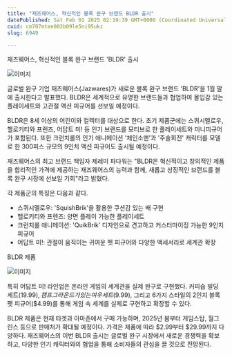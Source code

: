 ```yaml
---
title: "재즈웨어스, 혁신적인 블록 완구 브랜드 BLDR 출시"
datePublished: Sat Feb 01 2025 02:19:39 GMT+0000 (Coordinated Universal Time)
cuid: cm707mtee002b09le5ni95ukz
slug: 6949

---
```



재즈웨어스, 혁신적인 블록 완구 브랜드 'BLDR' 출시

![이미지](https://cdn.hashnode.com/res/hashnode/image/upload/v1739261903806/ed1b07fe-d7ac-4f7e-ba04-9f4948ebbfe4.jpeg)

글로벌 완구 기업 재즈웨어스(Jazwares)가 새로운 블록 완구 브랜드 'BLDR'을 1월 말에 출시한다고 발표했다. BLDR은 세계적으로 유명한 브랜드들과 협업하여 몰입감 있는 플레이세트와 고관절 액션 피규어를 선보일 예정이다.

BLDR은 8세 이상의 어린이와 컬렉터를 대상으로 한다. 초기 제품군에는 스퀴시멜로우, 헬로키티와 프렌즈, 어답트 미! 등 인기 브랜드를 모티브로 한 플레이세트와 미니피규어가 포함된다. 또한 크런치롤의 인기 애니메이션 '체인소맨'과 '주술회전' 캐릭터를 모델로 한 300피스 규모의 9인치 액션 피규어도 출시될 예정이다.

재즈웨어스의 최고 브랜드 책임자 제레미 파다워는 "BLDR은 혁신적이고 창의적인 제품을 합리적인 가격에 제공하는 재즈웨어스의 능력과 함께, 새롭고 상징적인 브랜드를 블록 완구 시장에 선보일 기회"라고 밝혔다.

각 제품군의 특징은 다음과 같다.

- 스퀴시멜로우: 'SquishBrik'을 활용한 쿠션감 있는 배 구현
- 헬로키티와 프렌즈: 양면 플레이 가능한 플레이세트
- 크런치롤 애니메이션: 'QuikBrik' 디자인으로 견고하고 커스터마이징 가능한 9인치 피규어
- 어답트 미!: 관절이 움직이는 귀여운 펫 피규어와 다양한 액세서리로 세계관 확장

BLDR 제품

![이미지](https://cdn.hashnode.com/res/hashnode/image/upload/v1739261906704/bf40af91-222c-4807-8102-f8474805f0e6.jpeg)

특히 어답트 미! 라인업은 온라인 게임의 세계관을 실제 완구로 구현했다. 커피숍 빌딩 세트($19.99), 캠프그라운드가 있는 여우 세트($9.99), 그리고 6가지 스타일의 2인치 블록 펫 피규어($4.99)를 통해 게임 속 세계를 실제로 구현하고 확장할 수 있다.

BLDR 제품은 현재 타겟과 아마존에서 구매 가능하며, 2025년 봄부터 게임스탑, 월그린스 등으로 판매처가 확대될 예정이다. 가격은 제품에 따라 $2.99부터 $29.99까지 다양하다. 재즈웨어스의 이번 BLDR 출시는 글로벌 완구 시장에서 새로운 경쟁력을 확보하고, 다양한 인기 캐릭터와의 협업을 통해 소비자들의 관심을 끌 것으로 전망된다.